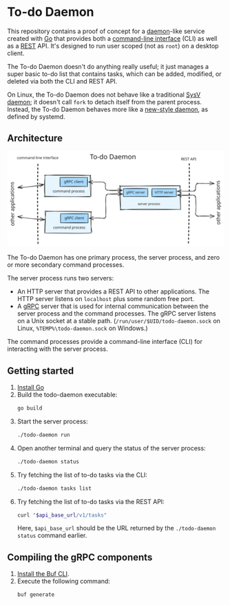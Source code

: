 # To-do Daemon

This repository contains a proof of concept for a [daemon][daemon]-like service
created with [Go][go] that provides both a [command-line interface][cli] (CLI)
as well as a [REST][rest] API. It's designed to run user scoped (not as `root`)
on a desktop client.

The To-do Daemon doesn't do anything really useful; it just manages a super
basic to-do list that contains tasks, which can be added, modified, or deleted
via both the CLI and REST API.

On Linux, the To-do Daemon does not behave like a traditional
[SysV daemon][sysv-daemon]; it doesn't call `fork` to detach itself from the
parent process. Instead, the To-do Daemon behaves more like a
[new-style daemon][systemd-daemon], as defined by systemd.

[cli]: https://en.wikipedia.org/wiki/Command-line_interface
[daemon]: https://en.wikipedia.org/wiki/Daemon_(computing)
[go]: https://go.dev/
[rest]: https://en.wikipedia.org/wiki/REST
[sysv-daemon]: https://www.freedesktop.org/software/systemd/man/latest/daemon.html#New-Style%20Daemons
[systemd-daemon]: https://www.freedesktop.org/software/systemd/man/latest/daemon.html#New-Style%20Daemons

## Architecture

![Architecture diagram](docs/architecture.svg)

The To-do Daemon has one primary process, the server process, and zero or more
secondary command processes.

The server process runs two servers:

* An HTTP server that provides a REST API to other applications. The HTTP server
  listens on `localhost` plus some random free port.
* A [gRPC](https://grpc.io/) server that is used for internal communication
  between the server process and the command processes. The gRPC server listens
  on a Unix socket at a stable path. (`/run/user/$UID/todo-daemon.sock` on
  Linux, `%TEMP%\todo-daemon.sock` on Windows.)

The command processes provide a command-line interface (CLI) for interacting
with the server process.

## Getting started

1. [Install Go](https://go.dev/doc/install)
1. Build the todo-daemon executable:
   ```sh
   go build
   ```
1. Start the server process:
   ```sh
   ./todo-daemon run
   ```
1. Open another terminal and query the status of the server process:
   ```sh
   ./todo-daemon status
   ```
1. Try fetching the list of to-do tasks via the CLI:
   ```sh
   ./todo-daemon tasks list
   ```
1. Try fetching the list of to-do tasks via the REST API:
   ```sh
   curl "$api_base_url/v1/tasks"
   ```
   Here, `$api_base_url` should be the URL returned by the
   `./todo-daemon status` command earlier.

## Compiling the gRPC components

1. [Install the Buf CLI](https://buf.build/docs/cli/installation/#install-the-buf-cli).
1. Execute the following command:
   ```sh
   buf generate
   ```
